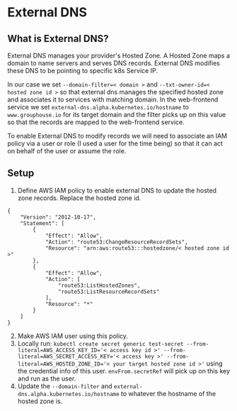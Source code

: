 # External DNS 

## What is External DNS? 
External DNS manages your provider's Hosted Zone. A Hosted Zone maps a domain to name servers and serves DNS records. External DNS modifies these DNS to be pointing to specific k8s Service IP. 

In our case we set `--domain-filter=< domain >` and `--txt-owner-id=< hosted zone id >` so that external dns manages the specified hosted zone and associates it to services with matching domain. In the web-frontend service  we set `external-dns.alpha.kubernetes.io/hostname` to `www.grouphouse.io` for its target domain and the filter picks up on this value so that the records are mapped to the web-frontend service. 

To enable External DNS to modify records we will need to associate an IAM policy via a user or role (I used a user for the time being) so that it can act on behalf of the user or assume the role. 

## Setup 
1. Define AWS IAM policy to enable external DNS to update the hosted zone records. Replace the hosted zone id. 
```
{
    "Version": "2012-10-17",
    "Statement": [
        {
            "Effect": "Allow",
            "Action": "route53:ChangeResourceRecordSets",
            "Resource": "arn:aws:route53:::hostedzone/< hosted zone id >"
        },
        {
            "Effect": "Allow",
            "Action": [
                "route53:ListHostedZones",
                "route53:ListResourceRecordSets"
            ],
            "Resource": "*"
        }
    ]
}
```
2. Make AWS IAM user using this policy. 
3. Locally run: `kubectl create secret generic test-secret --from-literal=AWS_ACCESS_KEY_ID='< access key id >' --from-literal=AWS_SECRET_ACCESS_KEY='< access key >' --from-literal=AWS_HOSTED_ZONE_ID='< your target hosted zone id >'` using the credential info of this user. `envFrom.secretRef` will pick up on this key and run as the user.  
4. Update the `--domain-filter` and `external-dns.alpha.kubernetes.io/hostname` to whatever the hostname of the hosted zone is. 

 